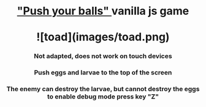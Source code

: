 <br>
<h1 align="center"><a href="https://maxim-belyi.github.io/push_your_balls--game/" target="_blank"> "Push your balls" </a> vanilla js game
<br>
<br> 
![toad](images/toad.png)
<h3 align="center">Not adapted, does not work on touch devices
<br>
<h3 align="center">Push eggs and larvae to the top of the screen
<br>
<h3 align="center">The enemy can destroy the larvae, but cannot destroy the eggs
to enable debug mode press key "Z"


